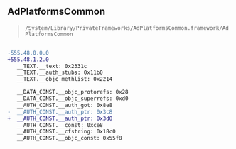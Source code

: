 ## AdPlatformsCommon

> `/System/Library/PrivateFrameworks/AdPlatformsCommon.framework/AdPlatformsCommon`

```diff

-555.48.0.0.0
+555.48.1.2.0
   __TEXT.__text: 0x2331c
   __TEXT.__auth_stubs: 0x11b0
   __TEXT.__objc_methlist: 0x2214

   __DATA_CONST.__objc_protorefs: 0x28
   __DATA_CONST.__objc_superrefs: 0xd0
   __AUTH_CONST.__auth_got: 0x8e8
-  __AUTH_CONST.__auth_ptr: 0x3c8
+  __AUTH_CONST.__auth_ptr: 0x3d0
   __AUTH_CONST.__const: 0xce8
   __AUTH_CONST.__cfstring: 0x18c0
   __AUTH_CONST.__objc_const: 0x55f8

```
